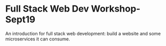 # Full Stack Web Dev Workshop-Sept19
An introduction for full stack web development: build a website and some microservices it can consume.
